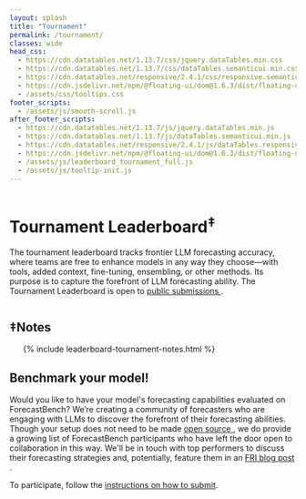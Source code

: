 ```yaml
---
layout: splash
title: "Tournament"
permalink: /tournament/
classes: wide
head_css:
  - https://cdn.datatables.net/1.13.7/css/jquery.dataTables.min.css
  - https://cdn.datatables.net/1.13.7/css/dataTables.semanticui.min.css
  - https://cdn.datatables.net/responsive/2.4.1/css/responsive.semanticui.min.css
  - https://cdn.jsdelivr.net/npm/@floating-ui/dom@1.6.3/dist/floating-ui.dom.min.css
  - /assets/css/tooltips.css
footer_scripts:
  - /assets/js/smooth-scroll.js
after_footer_scripts:
  - https://cdn.datatables.net/1.13.7/js/jquery.dataTables.min.js
  - https://cdn.datatables.net/1.13.7/js/dataTables.semanticui.min.js
  - https://cdn.datatables.net/responsive/2.4.1/js/dataTables.responsive.min.js
  - https://cdn.jsdelivr.net/npm/@floating-ui/dom@1.6.3/dist/floating-ui.dom.min.js
  - /assets/js/leaderboard_tournament_full.js
  - /assets/js/tooltip-init.js
---
```


<div style="display:flex;">
  <div style="flex:3;">
     <div class="leaderboard-wrapper">
         <h1 class="leaderboard-title">Tournament Leaderboard<sup><a href="#notes" style="text-decoration:none;">‡</a></sup></h1>
         <p>The tournament leaderboard tracks frontier LLM forecasting accuracy, where teams are free to enhance models in any way they choose&mdash;with tools, added context, fine-tuning, ensembling, or other methods. Its purpose is to capture the forefront of LLM forecasting ability. The Tournament Leaderboard is open to <a href="https://github.com/forecastingresearch/forecastbench/wiki/How-to-submit-to-ForecastBench" class="no-wrap">public submissions <i class="fa-solid fa-arrow-up-right-from-square"></i></a>.</p>
         <div id="leaderboard-table-full"></div>
     </div>
  </div>
</div>

<section id="notes" class="site-feature-card-row-1">
  <h1 class="site-feature-row__title">‡Notes</h1>
  <div class="site-feature-row__content-small">
    <ul>
    {% include leaderboard-tournament-notes.html %}
    </ul>
  </div>
</section>


<section id="participate" class="site-feature-card-row-1">
  <h1 class="site-feature-row__title">Benchmark your model!</h1>
    <div class="site-feature-row__content">
    <div class="site-feature-row__left-2">
    <p>Would you like to have your model's forecasting capabilities evaluated on ForecastBench? We’re creating a community of forecasters who are engaging with LLMs to discover the forefront of their forecasting abilities. Though your setup does not need to be made <a href="https://github.com/forecastingresearch/forecastbench/wiki/Open-source-participants">open source <i class="fa-solid fa-arrow-up-right-from-square"></i></a>, we do provide a growing list of ForecastBench participants who have left the door open to collaboration in this way. We'll be in touch with top performers to discuss their forecasting strategies and, potentially, feature them in an <a href="https://substack.com/@forecastingresearchinstitute">FRI blog post <i class="fa-solid fa-arrow-up-right-from-square"></i></a>.</p>
    <p>To participate, follow the <a href="https://github.com/forecastingresearch/forecastbench/wiki/How-to-submit-to-ForecastBench">instructions on how to submit<i class="fa-solid fa-arrow-up-right-from-square"></i></a>.</p>
    </div>
  </div>
</section>
